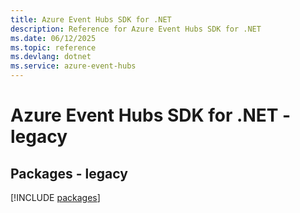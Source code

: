 ```yaml
---
title: Azure Event Hubs SDK for .NET
description: Reference for Azure Event Hubs SDK for .NET
ms.date: 06/12/2025
ms.topic: reference
ms.devlang: dotnet
ms.service: azure-event-hubs
---
```

# Azure Event Hubs SDK for .NET - legacy
## Packages - legacy
[!INCLUDE [packages](event-hubs-index.md)]